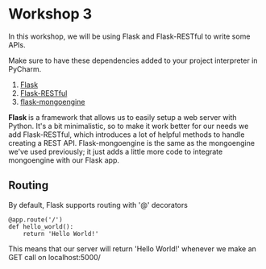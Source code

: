 # Workshop 3

In this workshop, we will be using Flask and Flask-RESTful to write some APIs.

Make sure to have these dependencies added to your project interpreter in PyCharm.

 1. [Flask](https://flask.palletsprojects.com/en/1.1.x/)
 2. [Flask-RESTful](https://flask-rescful.readthedocs.io/en/latest/)
 3. [flask-mongoengine](https://docs.mongoengine.org/projects/flask-mongoengine/en/latest/)

 <b> Flask </b> is a framework that allows us to easily setup a web server with Python. It's a bit minimalistic, so to make it work better for our needs we add Flask-RESTful, which introduces a lot of helpful methods to handle creating a REST API. Flask-mongoengine is the same as the mongoengine we've used previously; it just adds a little more code to integrate mongoengine with our Flask app.
 ## Routing 
By default, Flask supports routing with '@' decorators
```
@app.route('/')
def hello_world():
    return 'Hello World!'
```

This means that our server will return 'Hello World!' whenever we make an GET call on localhost:5000/